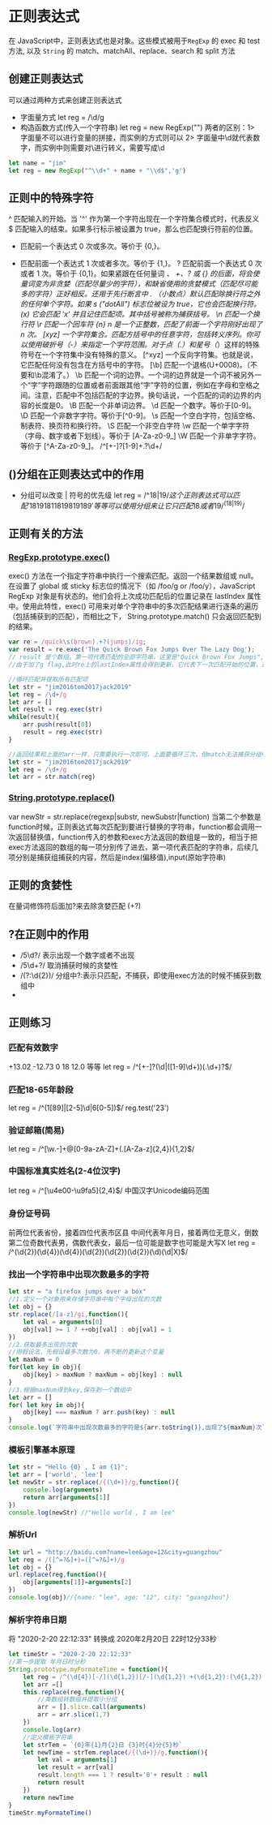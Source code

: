 # 正则表达式
在 JavaScript中，正则表达式也是对象。这些模式被用于`RegExp` 的 exec 和 test 方法, 以及 `String` 的 match、matchAll、replace、search 和 split 方法
<!-- more -->
## 创建正则表达式
可以通过两种方式来创建正则表达式
- 字面量方式
let reg = /\d/g
- 构造函数方式(传入一个字符串)
let reg = new RegExp("")
两者的区别：1> 字面量不可以进行变量的拼接，而实例的方式则可以 2> 字面量中\d就代表数字，而实例中则需要对\进行转义，需要写成\\d
```javascript
let name = "jim"
let reg = new RegExp("^\\d+" + name + "\\d$",'g')
```
## 正则中的特殊字符
^ 匹配输入的开始。当 '^' 作为第一个字符出现在一个字符集合模式时，代表反义
$ 匹配输入的结束。如果多行标示被设置为 true，那么也匹配换行符前的位置。
* 匹配前一个表达式 0 次或多次。等价于 {0,}。
+ 匹配前面一个表达式 1 次或者多次。等价于 {1,}。
? 匹配前面一个表达式 0 次或者 1 次。等价于 {0,1}。如果紧跟在任何量词 *、 +、? 或 {} 的后面，将会使量词变为非贪婪（匹配尽量少的字符），和缺省使用的贪婪模式（匹配尽可能多的字符）正好相反。还用于先行断言中
. （小数点）默认匹配除换行符之外的任何单个字符。如果 s ("dotAll") 标志位被设为 true，它也会匹配换行符。
(x) 它会匹配 'x' 并且记住匹配项。其中括号被称为捕获括号。
\n 匹配一个换行符
\r	匹配一个回车符
{n} n 是一个正整数，匹配了前面一个字符刚好出现了 n 次。
[xyz] 一个字符集合。匹配方括号中的任意字符，包括转义序列。你可以使用破折号（-）来指定一个字符范围。对于点（.）和星号（*）这样的特殊符号在一个字符集中没有特殊的意义。
[^xyz] 一个反向字符集。也就是说， 它匹配任何没有包含在方括号中的字符。
[\b] 匹配一个退格(U+0008)。（不要和\b混淆了。）
\b 匹配一个词的边界。一个词的边界就是一个词不被另外一个“字”字符跟随的位置或者前面跟其他“字”字符的位置，例如在字母和空格之间。注意，匹配中不包括匹配的字边界。换句话说，一个匹配的词的边界的内容的长度是0。
\B 匹配一个非单词边界。
\d 匹配一个数字。等价于[0-9]。
\D 匹配一个非数字字符。等价于[^0-9]。
\s 匹配一个空白字符，包括空格、制表符、换页符和换行符。
\S 匹配一个非空白字符
\w 匹配一个单字字符（字母、数字或者下划线）。等价于 [A-Za-z0-9_]
\W 匹配一个非单字字符。等价于 [^A-Za-z0-9_]。
/^[+-]?[1-9]+\.?\d+/

## ()分组在正则表达式中的作用
- 分组可以改变 | 符号的优先级
let reg = /^18|19$/ 这个正则表达式可以匹配  '18 19 181 1819 819 189 '等等
可以使用分组来让它只匹配18 或者19 /^(18|19)$/ 
## 正则有关的方法
### [RegExp.prototype.exec()](https://developer.mozilla.org/zh-CN/docs/Web/JavaScript/Reference/Global_Objects/RegExp/exec)
exec() 方法在一个指定字符串中执行一个搜索匹配。返回一个结果数组或 null。
在设置了 global 或 sticky 标志位的情况下（如 /foo/g or /foo/y），JavaScript RegExp 对象是有状态的。他们会将上次成功匹配后的位置记录在 lastIndex 属性中。使用此特性，exec() 可用来对单个字符串中的多次匹配结果进行逐条的遍历（包括捕获到的匹配），而相比之下， String.prototype.match() 只会返回匹配到的结果。
```javascript
var re = /quick\s(brown).+?(jumps)/ig;
var result = re.exec('The Quick Brown Fox Jumps Over The Lazy Dog');
// result 是个数组，第一项代表匹配的全部字符串，这里是"Quick Brown Fox Jumps",第二项和第三项是括号中的分组捕获，这里是"Brown""Jumps",还有一个index属性，代表匹配到的字符位于原始字符串的基于0的索引值，这里是4，还有input属性，代表原始字符串。
//由于加了g flag,此时re上的lastIndex属性会得到更新，它代表下一次匹配开始的位置，这里是25，再次匹配的时候会返回null。
```
```js
//循环匹配并提取所有匹配项
let str = "jim2016tom2017jack2019"
let reg = /\d+/g
let arr = []
let result = reg.exec(str)
while(result){
    arr.push(result[0])
    result = reg.exec(str)
}
```
```js
//返回结果和上面的arr一样，只需要执行一次即可，上面要循环三次，但match无法捕获分组中的匹配项，exec则可以。
let str = "jim2016tom2017jack2019"
let reg = /\d+/g
let arr = str.match(reg)
```
### [String.prototype.replace()](https://developer.mozilla.org/en-US/docs/Web/JavaScript/Reference/Global_Objects/String/replace)
var newStr = str.replace(regexp|substr, newSubstr|function)
当第二个参数是function时候，正则表达式每次匹配到要进行替换的字符串，function都会调用一次返回替换值，function传入的参数和exec方法返回的数组是一致的，相当于把exec方法返回的数组的每一项分别传了进去，第一项代表匹配的字符串，后续几项分别是捕获组捕获的内容，然后是index(偏移值),input(原始字符串)
## 正则的贪婪性
在量词修饰符后面加?来去除贪婪匹配 (+?)
## ?在正则中的作用
- /5\d?/ 表示出现一个数字或者不出现
- /5\d+?/ 取消捕获时候的贪婪性
- /(?:\d{2})/ 分组中?:表示只匹配，不捕获，即使用exec方法的时候不捕获到数组中
- 
## 正则练习
### 匹配有效数字
+13.02 -12.73 0 18 12.0 等等
let  reg = /^[+-]?(\d|([1-9]\d+))(\.\d+)?$/
### 匹配18-65年龄段
let reg = /^(1[89]|[2-5]\d|6[0-5])$/
reg.test('23')
### 验证邮箱(简易)
let reg = /^[\w.-]+@[0-9a-zA-Z]+(\.[A-Za-z]{2,4}){1,2}$/
### 中国标准真实姓名(2-4位汉字)
let reg = /^[\u4e00-\u9fa5]{2,4}$/
中国汉字Unicode编码范围
### 身份证号码
前两位代表省份，接着四位代表市区县 中间代表年月日，接着两位无意义，倒数第二位奇数代表男，偶数代表女，最后一位可能是数字也可能是大写X
let reg = /^(\d{2})(\d{4})(\d{4})(\d{2})(\d{2})(\d{2})(\d)(\d|X)$/
### 找出一个字符串中出现次数最多的字符
```js
let str = "a firefox jumps over a box"
//1.定义一个对象用来存储字符串中每个字母出现的次数
let obj = {}
str.replace(/[a-z]/gi,function(){
    let val = arguments[0]
    obj[val] >= 1 ? ++obj[val] : obj[val] = 1
})
//2.获取最多出现的次数
//用假设法，先假设最多次数为0，再不断的更新这个变量
let maxNum = 0
for(let key in obj){
    obj[key] > maxNum ? maxNum = obj[key] : null
}
//3.根据maxNum得到key,保存到一个数组中
let arr = []
for( let key in obj){
    obj[key] === maxNum ? arr.push(key) : null
}
console.log(`字符串中出现次数最多的字符是${arr.toString()},出现了${maxNum}次`)
```
### 模板引擎基本原理
```js
let str = "Hello {0} , I am {1}";
let arr = ['world', 'lee']
let newStr = str.replace(/{(\d+)}/g,function(){
    console.log(arguments)
    return arr[arguments[1]]
})
console.log(newStr) //"Hello world , I am lee"
```
### 解析Url
```js
let url = "http://baidu.com?name=lee&age=12&city=guangzhou"
let reg = /([^=?&]+)=([^=?&]+)/g
let obj = {}
url.replace(reg,function(){
    obj[arguments[1]]=arguments[2]
})
console.log(obj)//{name: "lee", age: "12", city: "guangzhou"}
```
### 解析字符串日期
将 "2020-2-20 22:12:33" 转换成 2020年2月20日 22时12分33秒

```js
let timeStr = "2020-2-20 22:12:33"
//第一步提取 年月日时分秒
String.prototype.myFormateTime = function(){
    let reg = /^(\d{4})[-/](\d{1,2})[/-](\d{1,2}) +(\d{1,2}):(\d{1,2}):(\d{1,2})$/g
    let arr =[]
    this.replace(reg,function(){
        //类数组转数组并提取小分组
        arr = [].slice.call(arguments)
        arr = arr.slice(1,7)
    })
    console.log(arr)   
    //定义模板字符串
    let strTem = `{0}年{1}月{2}日 {3}时{4}分{5}秒`
    let newTime = strTem.replace(/{(\d+)}/g,function(){
        let val = arguments[1]
        let result = arr[val]
        result.length === 1 ? result='0'+ result : null
        return result
    })
    return newTime
}
timeStr.myFormateTime()
```
